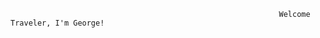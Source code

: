                                                                Welcome Traveler, I'm George! 
<a href="https://camo.githubusercontent.com/072f89ea351acd67b6343d152c7e1f60a53d24c0a81975e9ff475254cf521549/68747470733a2f2f6d656469612e67697068792e636f6d2f6d656469612f323642527458497376314d6f644b7245342f67697068792e676966">
<!--
**ghitalog/ghitalog** is a ✨ _special_ ✨ repository because its `README.md` (this file) appears on your GitHub profile.

Here are some ideas to get you started:

- 🔭 I’m currently working on ...
- 🌱 I’m currently learning ...
- 👯 I’m looking to collaborate on ...
- 🤔 I’m looking for help with ...
- 💬 Ask me about ...
- 📫 How to reach me: ...
- 😄 Pronouns: ...
- ⚡ Fun fact: ...
-->
